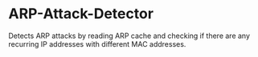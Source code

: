 # ARP-Attack-Detector
Detects ARP attacks by reading ARP cache and checking if there are any recurring IP addresses with different MAC addresses.
